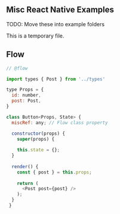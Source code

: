 ## Misc React Native Examples
TODO: Move these into example folders

This is a temporary file.


## Flow
```js
// @flow

import types { Post } from '../types'

type Props = {
  id: number,
  post: Post,
}

class Button<Props, State> {
  miscRef: any; // Flow class property

  constructor(props) {
    super(props) {
    
    this.state = {};
  }
  
  render() {
    const { post } = this.props;
  
    return (
      <Post post={post} />
    );
  }
 }
```

